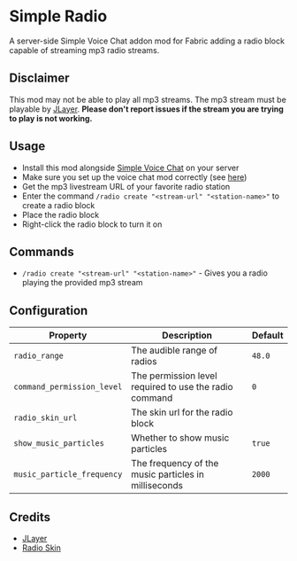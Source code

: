 # Simple Radio

A server-side Simple Voice Chat addon mod for Fabric adding a radio block capable of streaming mp3 radio streams.

## Disclaimer

This mod may not be able to play all mp3 streams.
The mp3 stream must be playable by [JLayer](https://web.archive.org/web/20210108055829/http://www.javazoom.net/javalayer/javalayer.html).
**Please don't report issues if the stream you are trying to play is not working.**

## Usage

- Install this mod alongside [Simple Voice Chat](https://modrinth.com/plugin/simple-voice-chat) on your server
- Make sure you set up the voice chat mod correctly (see [here](https://modrepo.de/minecraft/voicechat/wiki/server_setup))
- Get the mp3 livestream URL of your favorite radio station
- Enter the command `/radio create "<stream-url" "<station-name>"` to create a radio block
- Place the radio block
- Right-click the radio block to turn it on

## Commands

- `/radio create "<stream-url" "<station-name>"` - Gives you a radio playing the provided mp3 stream

## Configuration

| Property                   | Description                                            | Default |
|----------------------------|--------------------------------------------------------|---------|
| `radio_range`              | The audible range of radios                            | `48.0`  |
| `command_permission_level` | The permission level required to use the radio command | `0`     |
| `radio_skin_url`           | The skin url for the radio block                       |         |
| `show_music_particles`     | Whether to show music particles                        | `true`  |
| `music_particle_frequency` | The frequency of the music particles in milliseconds   | `2000`  |

## Credits

- [JLayer](https://web.archive.org/web/20210108055829/http://www.javazoom.net/javalayer/javalayer.html)
- [Radio Skin](https://minecraft-heads.com/custom-heads/decoration/215-radio)